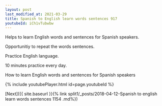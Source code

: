 ```yaml
---
layout: post
last_modified_at: 2021-03-29
title: Spanish to English learn words sentences 917 
youtubeId: iCh1vTubwbw
---
```

 
 
Helps to learn English words and sentences for Spanish speakers.

Opportunitiy to repeat the words sentences. 

Practice English language. 
 
10 minutes practice every day. 
 
How to learn English words and sentences for Spanish speakers 
 
{% include youtubePlayer.html id=page.youtubeId %}
 
 
[Next]({{ site.baseurl }}{% link  split1/_posts/2018-04-12-Spanish to english learn words sentences 1154 .md%})
 
